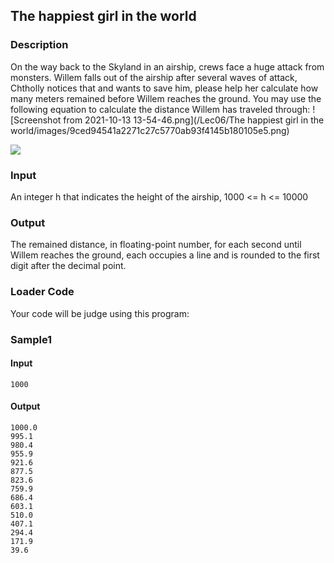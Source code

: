 The happiest girl in the world
------------------------------

### Description

<div>

On the way back to the Skyland in an airship, crews face a huge attack
from monsters. Willem falls out of the airship after several waves of
attack, Chtholly notices that and wants to save him, please help her
calculate how many meters remained before Willem reaches the ground. You
may use the following equation to calculate the distance Willem has
traveled through: ![Screenshot from 2021-10-13
13-54-46.png](/Lec06/The happiest girl in the world/images/9ced94541a2271c27c5770ab93f4145b180105e5.png)

![](https://i.imgur.com/203N6L5.gif)

</div>

### Input

An integer h that indicates the height of the airship, 1000 \<= h \<=
10000

### Output

The remained distance, in floating-point number, for each second until
Willem reaches the ground, each occupies a line and is rounded to the
first digit after the decimal point.

### Loader Code

<div>

Your code will be judge using this program:

</div>

<div>

### Sample1

#### Input

    1000

#### Output

    1000.0
    995.1
    980.4
    955.9
    921.6
    877.5
    823.6
    759.9
    686.4
    603.1
    510.0
    407.1
    294.4
    171.9
    39.6

</div>
